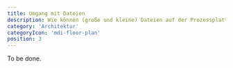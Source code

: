 ```yaml
---
title: Umgang mit Dateien
description: Wie können (große und kleine) Dateien auf der Prozessplattform verwaltet werden?
category: 'Architektur'
categoryIcon: 'mdi-floor-plan'
position: 3
---
```


To be done.
